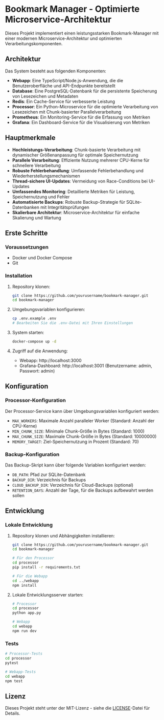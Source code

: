 # Bookmark Manager - Optimierte Microservice-Architektur

Dieses Projekt implementiert einen leistungsstarken Bookmark-Manager mit einer modernen Microservice-Architektur und optimierten Verarbeitungskomponenten.

## Architektur

Das System besteht aus folgenden Komponenten:

- **Webapp**: Eine TypeScript/Node.js-Anwendung, die die Benutzeroberfläche und API-Endpunkte bereitstellt
- **Database**: Eine PostgreSQL-Datenbank für die persistente Speicherung von Lesezeichen und Metadaten
- **Redis**: Ein Cache-Service für verbesserte Leistung
- **Processor**: Ein Python-Microservice für die optimierte Verarbeitung von Lesezeichen mit Chunk-basierter Parallelverarbeitung
- **Prometheus**: Ein Monitoring-Service für die Erfassung von Metriken
- **Grafana**: Ein Dashboard-Service für die Visualisierung von Metriken

## Hauptmerkmale

- **Hochleistungs-Verarbeitung**: Chunk-basierte Verarbeitung mit dynamischer Größenanpassung für optimale Speichernutzung
- **Parallele Verarbeitung**: Effiziente Nutzung mehrerer CPU-Kerne für schnellere Verarbeitung
- **Robuste Fehlerbehandlung**: Umfassende Fehlerbehandlung und Wiederherstellungsmechanismen
- **Thread-sichere UI-Updates**: Vermeidung von Race-Conditions bei UI-Updates
- **Umfassendes Monitoring**: Detaillierte Metriken für Leistung, Speichernutzung und Fehler
- **Automatisierte Backups**: Robuste Backup-Strategie für SQLite-Datenbanken mit Integritätsprüfungen
- **Skalierbare Architektur**: Microservice-Architektur für einfache Skalierung und Wartung

## Erste Schritte

### Voraussetzungen

- Docker und Docker Compose
- Git

### Installation

1. Repository klonen:
   ```bash
   git clone https://github.com/yourusername/bookmark-manager.git
   cd bookmark-manager
   ```

2. Umgebungsvariablen konfigurieren:
   ```bash
   cp .env.example .env
   # Bearbeiten Sie die .env-Datei mit Ihren Einstellungen
   ```

3. System starten:
   ```bash
   docker-compose up -d
   ```

4. Zugriff auf die Anwendung:
   - Webapp: http://localhost:3000
   - Grafana-Dashboard: http://localhost:3001 (Benutzername: admin, Passwort: admin)

## Konfiguration

### Processor-Konfiguration

Der Processor-Service kann über Umgebungsvariablen konfiguriert werden:

- `MAX_WORKERS`: Maximale Anzahl paralleler Worker (Standard: Anzahl der CPU-Kerne)
- `MIN_CHUNK_SIZE`: Minimale Chunk-Größe in Bytes (Standard: 1000)
- `MAX_CHUNK_SIZE`: Maximale Chunk-Größe in Bytes (Standard: 10000000)
- `MEMORY_TARGET`: Ziel-Speichernutzung in Prozent (Standard: 70)

### Backup-Konfiguration

Das Backup-Skript kann über folgende Variablen konfiguriert werden:

- `DB_PATH`: Pfad zur SQLite-Datenbank
- `BACKUP_DIR`: Verzeichnis für Backups
- `CLOUD_BACKUP_DIR`: Verzeichnis für Cloud-Backups (optional)
- `RETENTION_DAYS`: Anzahl der Tage, für die Backups aufbewahrt werden sollen

## Entwicklung

### Lokale Entwicklung

1. Repository klonen und Abhängigkeiten installieren:
   ```bash
   git clone https://github.com/yourusername/bookmark-manager.git
   cd bookmark-manager
   
   # Für den Processor
   cd processor
   pip install -r requirements.txt
   
   # Für die Webapp
   cd ../webapp
   npm install
   ```

2. Lokale Entwicklungsserver starten:
   ```bash
   # Processor
   cd processor
   python app.py
   
   # Webapp
   cd webapp
   npm run dev
   ```

### Tests

```bash
# Processor-Tests
cd processor
pytest

# Webapp-Tests
cd webapp
npm test
```

## Lizenz

Dieses Projekt steht unter der MIT-Lizenz - siehe die [LICENSE](LICENSE)-Datei für Details.
